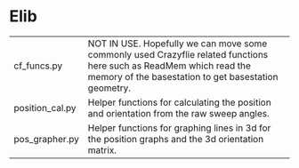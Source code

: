 # Elib
<table>
<tr>

<td> cf_funcs.py </td>
<td>
NOT IN USE. Hopefully we can move some commonly used Crazyflie related functions here such as ReadMem which read the memory of the basestation to get basestation geometry.
</tr>

<td> position_cal.py </td>
<td>
Helper functions for calculating the position and orientation from the raw sweep angles.
</tr>

<td> pos_grapher.py </td>
<td>
Helper functions for graphing lines in 3d for the position graphs and the 3d orientation matrix.
</td>
</tr>